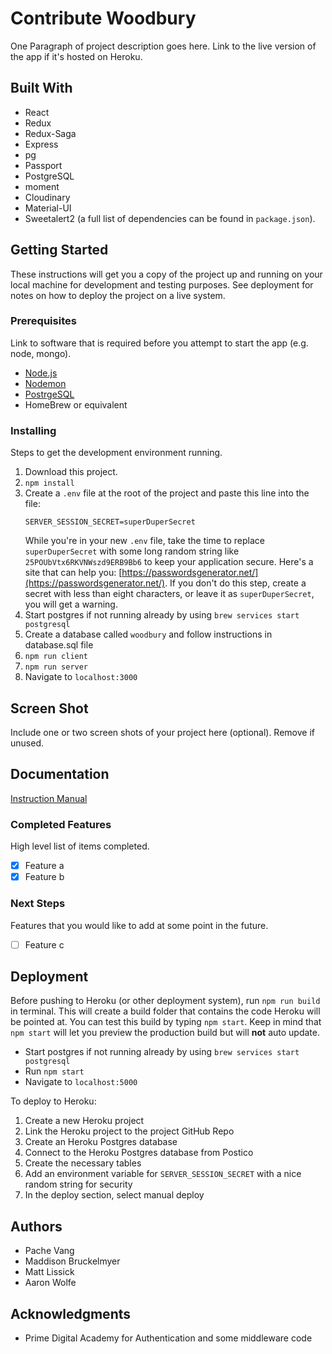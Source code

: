 # Contribute Woodbury

One Paragraph of project description goes here. Link to the live version of the app if it's hosted on Heroku.

## Built With
- React 
- Redux 
- Redux-Saga
- Express 
- pg
- Passport 
- PostgreSQL 
- moment
- Cloudinary
- Material-UI
- Sweetalert2
(a full list of dependencies can be found in `package.json`).

## Getting Started

These instructions will get you a copy of the project up and running on your local machine for development and testing purposes. See deployment for notes on how to deploy the project on a live system.

### Prerequisites

Link to software that is required before you attempt to start the app (e.g. node, mongo).

- [Node.js](https://nodejs.org/en/)
- [Nodemon](https://nodemon.io/)
- [PostrgeSQL](https://www.postgresql.org/)
- HomeBrew or equivalent


### Installing

Steps to get the development environment running.

1. Download this project.
2. `npm install`
3. Create a `.env` file at the root of the project and paste this line into the file:
    ```
    SERVER_SESSION_SECRET=superDuperSecret
    ```
    While you're in your new `.env` file, take the time to replace `superDuperSecret` with some long random string like `25POUbVtx6RKVNWszd9ERB9Bb6` to keep your application secure. Here's a site that can help you: [https://passwordsgenerator.net/](https://passwordsgenerator.net/). If you don't do this step, create a secret with less than eight characters, or leave it as `superDuperSecret`, you will get a warning.
4. Start postgres if not running already by using `brew services start postgresql`
5. Create a database called `woodbury` and follow instructions in database.sql file
5. `npm run client`
6. `npm run server`
7. Navigate to `localhost:3000`

## Screen Shot

Include one or two screen shots of your project here (optional). Remove if unused.

## Documentation

[Instruction Manual](https://docs.google.com/document/d/1OoMvo5TmFI8Na4KvjQ3y4Z3gBfJ_0Uz0dyl7M1PS19I/edit?usp=sharing)

### Completed Features

High level list of items completed.

- [x] Feature a
- [x] Feature b

### Next Steps

Features that you would like to add at some point in the future.

- [ ] Feature c

## Deployment

Before pushing to Heroku (or other deployment system), run `npm run build` in terminal. This will create a build folder that contains the code Heroku will be pointed at. You can test this build by typing `npm start`. Keep in mind that `npm start` will let you preview the production build but will **not** auto update.

* Start postgres if not running already by using `brew services start postgresql`
* Run `npm start`
* Navigate to `localhost:5000`

To deploy to Heroku:

1. Create a new Heroku project
2. Link the Heroku project to the project GitHub Repo
3. Create an Heroku Postgres database
4. Connect to the Heroku Postgres database from Postico
5. Create the necessary tables
6. Add an environment variable for `SERVER_SESSION_SECRET` with a nice random string for security
7. In the deploy section, select manual deploy

## Authors

* Pache Vang
* Maddison Bruckelmyer
* Matt Lissick
* Aaron Wolfe

## Acknowledgments

* Prime Digital Academy for Authentication and some middleware code
